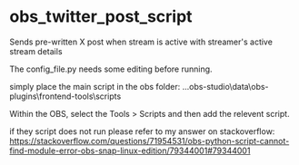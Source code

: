 # obs_twitter_post_script
Sends pre-written X post when stream is active with streamer's active stream details

The config_file.py needs some editing before running.

simply place the main script in the obs folder: ...obs-studio\data\obs-plugins\frontend-tools\scripts

Within the OBS, select the Tools > Scripts and then add the relevent script.

if they script does not run please refer to my answer on stackoverflow:
https://stackoverflow.com/questions/71954531/obs-python-script-cannot-find-module-error-obs-snap-linux-edition/79344001#79344001
